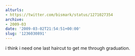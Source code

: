 ```yaml
---
alturls:
- https://twitter.com/bismark/status/1271027354
archive:
- 2009-03
date: '2009-03-02T21:54:51+00:00'
slug: '1236030891'
---
```


i think i need one last haircut to get me through graduation.

